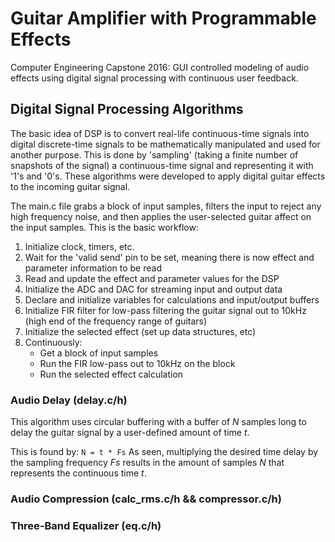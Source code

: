 # Guitar Amplifier with Programmable Effects
Computer Engineering Capstone 2016: GUI controlled modeling of audio effects using digital signal processing with continuous user feedback. 

## Digital Signal Processing Algorithms

The basic idea of DSP is to convert real-life continuous-time signals into digital discrete-time signals to be mathematically manipulated and used for another purpose. This is done by 'sampling' (taking a finite number of snapshots of the signal) a continuous-time signal and representing it with '1's and '0's. These algorithms were developed to apply digital guitar effects to the incoming guitar signal.

The main.c file grabs a block of input samples, filters the input to reject any high frequency noise, and then applies the user-selected guitar affect on the input samples. This is the basic workflow:

1. Initialize clock, timers, etc.
2. Wait for the 'valid send' pin to be set, meaning there is now effect and parameter information to be read
3. Read and update the effect and parameter values for the DSP
4. Initialize the ADC and DAC for streaming input and output data
5. Declare and initialize variables for calculations and input/output buffers
6. Initialize FIR filter for low-pass filtering the guitar signal out to 10kHz (high end of the frequency range of guitars)
7. Initialize the selected effect (set up data structures, etc)
8. Continuously:
    * Get a block of input samples
    * Run the FIR low-pass out to 10kHz on the block
    * Run the selected effect calculation


### Audio Delay           (delay.c/h)

This algorithm uses circular buffering with a buffer of *N* samples long to delay the guitar signal by a user-defined amount of time *t*. 

This is found by:
` N = t * Fs `
As seen, multiplying the desired time delay by the sampling frequency *Fs* results in the amount of samples *N* that represents the continuous time *t*.

### Audio Compression     (calc_rms.c/h && compressor.c/h)

### Three-Band Equalizer  (eq.c/h)

